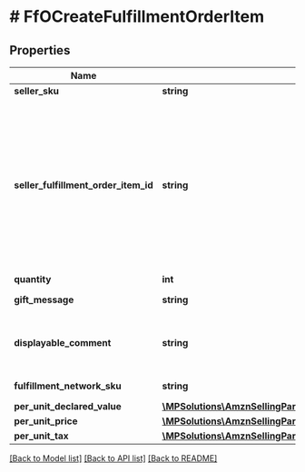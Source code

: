 # # FfOCreateFulfillmentOrderItem

## Properties

Name | Type | Description | Notes
------------ | ------------- | ------------- | -------------
**seller_sku** | **string** | The seller SKU of the item. |
**seller_fulfillment_order_item_id** | **string** | A fulfillment order item identifier that the seller creates to track fulfillment order items. Used to disambiguate multiple fulfillment items that have the same SellerSKU. For example, the seller might assign different SellerFulfillmentOrderItemId values to two items in a fulfillment order that share the same SellerSKU but have different GiftMessage values. |
**quantity** | **int** | The item quantity. |
**gift_message** | **string** | A message to the gift recipient, if applicable. | [optional]
**displayable_comment** | **string** | Item-specific text that displays in recipient-facing materials such as the outbound shipment packing slip. | [optional]
**fulfillment_network_sku** | **string** | Amazon&#39;s fulfillment network SKU of the item. | [optional]
**per_unit_declared_value** | [**\MPSolutions\AmznSellingPartnerApi\Models\FulfillmentOutbound\FfOMoney**](FfOMoney.md) |  | [optional]
**per_unit_price** | [**\MPSolutions\AmznSellingPartnerApi\Models\FulfillmentOutbound\FfOMoney**](FfOMoney.md) |  | [optional]
**per_unit_tax** | [**\MPSolutions\AmznSellingPartnerApi\Models\FulfillmentOutbound\FfOMoney**](FfOMoney.md) |  | [optional]

[[Back to Model list]](../../README.md#models) [[Back to API list]](../../README.md#endpoints) [[Back to README]](../../README.md)
